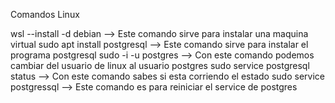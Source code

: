 Comandos Linux

wsl --install -d debian --> Este comando sirve para instalar una maquina virtual
sudo apt install postgresql --> Este comando sirve para instalar el programa postgresql
sudo -i -u postgres --> Con este comando podemos cambiar del usuario de linux al usuario postgres
sudo service postgresql status --> Con este comando sabes si esta corriendo el estado 
sudo service postgressql --> Este comando es para reiniciar el service de postgres
